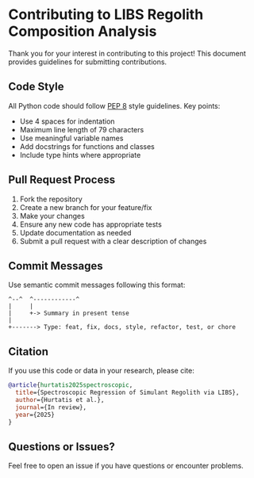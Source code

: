 # Contributing to LIBS Regolith Composition Analysis

Thank you for your interest in contributing to this project! This document provides guidelines for submitting contributions.

## Code Style

All Python code should follow [PEP 8](https://www.python.org/dev/peps/pep-0008/) style guidelines. Key points:

- Use 4 spaces for indentation
- Maximum line length of 79 characters
- Use meaningful variable names
- Add docstrings for functions and classes
- Include type hints where appropriate

## Pull Request Process

1. Fork the repository
2. Create a new branch for your feature/fix
3. Make your changes
4. Ensure any new code has appropriate tests
5. Update documentation as needed
6. Submit a pull request with a clear description of changes

## Commit Messages

Use semantic commit messages following this format:
```feat: add hat wobble
^--^  ^------------^
|     |
|     +-> Summary in present tense
|
+-------> Type: feat, fix, docs, style, refactor, test, or chore
```

## Citation

If you use this code or data in your research, please cite:

```bibtex
@article{hurtatis2025spectroscopic,
  title={Spectroscopic Regression of Simulant Regolith via LIBS},
  author={Hurtatis et al.},
  journal={In review},
  year={2025}
}
```

## Questions or Issues?

Feel free to open an issue if you have questions or encounter problems. 